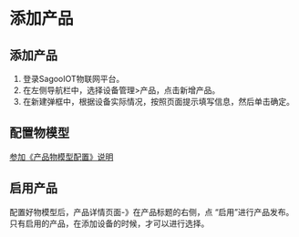 # 添加产品



## 添加产品

1. 登录SagooIOT物联网平台。
2. 在左侧导航栏中，选择设备管理>产品，点击新增产品。
3. 在新建弹框中，根据设备实际情况，按照页面提示填写信息，然后单击确定。


## 配置物模型

[参加《产品物模型配置》说明](../../iot/device/product_tsl.md)

## 启用产品

配置好物模型后，产品详情页面-》在产品标题的右侧，点 “启用”进行产品发布。只有启用的产品，在添加设备的时候，才可以进行选择。

